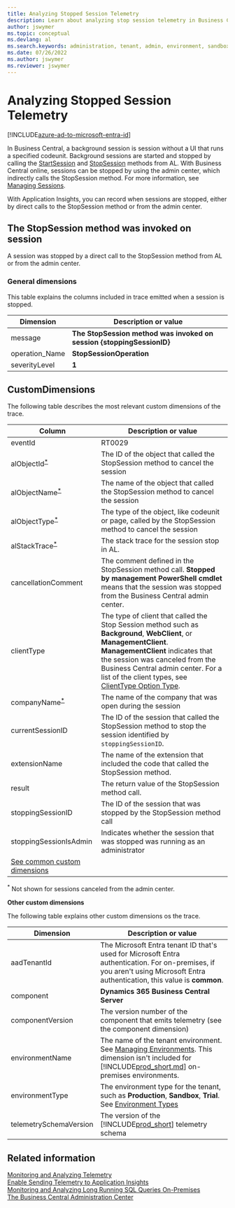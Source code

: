 ```yaml
---
title: Analyzing Stopped Session Telemetry
description: Learn about analyzing stop session telemetry in Business Central.  
author: jswymer
ms.topic: conceptual
ms.devlang: al
ms.search.keywords: administration, tenant, admin, environment, sandbox, telemetry
ms.date: 07/26/2022
ms.author: jswymer
ms.reviewer: jswymer
---
```

# Analyzing Stopped Session Telemetry

[!INCLUDE[azure-ad-to-microsoft-entra-id](~/../shared-content/shared/azure-ad-to-microsoft-entra-id.md)]

In Business Central, a background session is session without a UI that runs a specified codeunit. Background sessions are started and stopped by calling the [StartSession](..\developer\methods-auto\session\session-startsession-integer-integer-string-table-method.md) and [StopSession](..\developer\methods-auto\session\session-stopsession-method.md) methods from AL. With Business Central online, sessions can be stopped by using the admin center, which indirectly calls the StopSession method. For more information, see [Managing Sessions](tenant-admin-center-manage-sessions.md).

With Application Insights, you can record when sessions are stopped, either by direct calls to the StopSession method or from the admin center.

## <a name="stopsession"></a>The StopSession method was invoked on session

A session was stopped by a direct call to the StopSession method from AL or from the admin center.

### General dimensions

This table explains the columns included in trace emitted when a session is stopped.

|Dimension|Description or value|
|---------|-----|
|message|**The StopSession method was invoked on session {stoppingSessionID}**|
|operation_Name|**StopSessionOperation**|
|severityLevel|**1**|

## CustomDimensions

The following table describes the most relevant custom dimensions of the trace.

| Column | Description or value |
|--------|----------------------|
|eventId|RT0029|
|alObjectId<sup>[\*](#1)</sup>|The ID of the object that called the StopSession method to cancel the session |
|alObjectName<sup>[\*](#1)</sup>|The name of the object that called the StopSession method to cancel the session|
|alObjectType<sup>[\*](#1)</sup>|The type of the object, like codeunit or page, called by the StopSession method to cancel the session|
|alStackTrace<sup>[\*](#1)</sup>|The stack trace for the session stop in AL.|
|cancellationComment|The comment defined in the StopSession method call. **Stopped by management PowerShell cmdlet** means that the session was stopped from the Business Central admin center.|
|clientType|The type of client that called the Stop Session method such as **Background**, **WebClient**, or **ManagementClient**. **ManagementClient** indicates that the session was canceled from the Business Central admin center. For a list of the client types, see [ClientType Option Type](../developer/methods-auto/clienttype/clienttype-option.md).|
|companyName<sup>[\*](#1)</sup>|The name of the company that was open during the session|
|currentSessionID|The ID of the session that called the StopSession method to stop the session identified by `stoppingSessionID`.|
|extensionName|The name of the extension that included the code that called the StopSession method. |
|result|The return value of the StopSession method call.|
|stoppingSessionID|The ID of the session that was stopped by the StopSession method call|
|stoppingSessionIsAdmin|Indicates whether the session that was stopped was running as an administrator|
|[See common custom dimensions](#other)||

<sup>*</sup><a name="1"></a> Not shown for sessions canceled from the admin center.
<!--
```
{"result":"False","stoppingSessionID":"448999","cancellationComment":"Stopped by management PowerShell cmdlet.","component":"Dynamics 365 Business Central Server","environmentType":"Production","stoppingSessionIsAdmin":"False","eventId":"RT0029","clientType":"ManagementClient","telemetrySchemaVersion":"0.1","currentSessionID":"910803","componentVersion":"20.0.42653.43979","environmentName":"Production","aadTenantId":"aaaabbbb-0000-cccc-1111-dddd2222eeee"}-->

<!--
{"aadTenantId":"common","result":"True","extensionName":"stopsession","component":"Dynamics 365 Business Central Server","extensionId":"aaaaaaaa-0000-1111-2222-bbbbbbbbbbbb","extensionVersion":"1.0.0.0","environmentType":"Production","extensionPublisher":"Default publisher","telemetrySchemaVersion":"0.1","eventId":"RT0029","componentVersion":"21.0.42152.0","clientType":"WebClient","companyName":"CRONUS International Ltd.","alObjectName":"CustomerListExt","stoppingSessionID":"12","alObjectType":"PageExtension","cancellationComment":"Logoff cache stress test session","currentSessionID":"9","alStackTrace":"AppObjectType: PageExtension\r\n AppObjectId: 50100\r\n AL CallStack: CustomerListExt(PageExtension 50100).MyProcedure line 6 - stopsession by Default publisher\r\nCustomerListExt(PageExtension 50100).OnOpenPage(Trigger) line 2 - stopsession by Default publisher","alObjectId":"50100","stoppingSessionIsAdmin":"False"}

-->

<a name="other"></a>**Other custom dimensions**

The following table explains other custom dimensions os the trace.

|Dimension|Description or value|
|---------|-----|
|aadTenantId|The Microsoft Entra tenant ID that's used for Microsoft Entra authentication. For on-premises, if you aren't using Microsoft Entra authentication, this value is **common**. |
|component|**Dynamics 365 Business Central Server**|
|componentVersion|The version number of the component that emits telemetry (see the component dimension)|
|environmentName|The name of the tenant environment. See [Managing Environments](tenant-admin-center-environments.md). This dimension isn't included for [!INCLUDE[prod_short.md](../includes/prod_short.md)] on-premises environments.|
|environmentType|The environment type for the tenant, such as **Production**, **Sandbox**, **Trial**. See [Environment Types](tenant-admin-center-environments.md#types-of-environments)|
|telemetrySchemaVersion|The version of the [!INCLUDE[prod_short](../developer/includes/prod_short.md)] telemetry schema|

 
## Related information

[Monitoring and Analyzing Telemetry](telemetry-overview.md)  
[Enable Sending Telemetry to Application Insights](telemetry-enable-application-insights.md)  
[Monitoring and Analyzing Long Running SQL Queries On-Premises](monitor-long-running-sql-queries-event-log.md)  
[The Business Central Administration Center](tenant-admin-center.md)  
